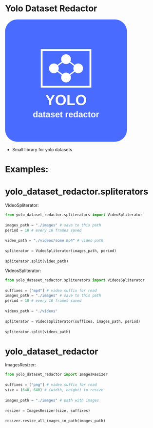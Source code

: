 
# Yolo Dataset Redactor
<img src="Logo.svg"/>

- Small library for yolo datasets

# Examples:
# yolo_dataset_redactor.spliterators
VideoSpliterator:
```python
from yolo_dataset_redactor.spliterators import VideoSpliterator

images_path = "./images" # save to this path
period = 10 # every 10 frames saved

video_path = "./videos/some.mp4" # video path

spliterator = VideoSpliterator(images_path, period)

spliterator.split(video_path)
```

VideosSpliterator:
```python
from yolo_dataset_redactor.spliterators import VideosSpliterator

suffixes = ["mp4"] # video suffix for read
images_path = "./images" # save to this path
period = 10 # every 10 frames saved

videos_path = "./videos"

spliterator = VideosSpliterator(suffixes, images_path, period)

spliterator.split(videos_path)
```
# yolo_dataset_redactor
ImagesResizer:
```python
from yolo_dataset_redactor import ImagesResizer

suffixes = ["png"] # video suffix for read
size = (640, 640) # (width, height) to resize

images_path = "./images" # path with images

resizer = ImagesResizer(size, suffixes)

resizer.resize_all_images_in_path(images_path)
```
